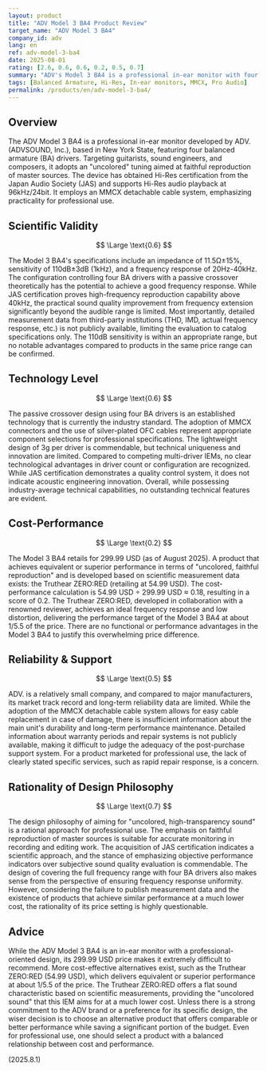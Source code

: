 ```yaml
---
layout: product
title: "ADV Model 3 BA4 Product Review"
target_name: "ADV Model 3 BA4"
company_id: adv
lang: en
ref: adv-model-3-ba4
date: 2025-08-01
rating: [2.6, 0.6, 0.6, 0.2, 0.5, 0.7]
summary: "ADV's Model 3 BA4 is a professional in-ear monitor with four BA drivers. While aiming for high-transparency sound for guitarists and engineers, it receives an extremely harsh evaluation on cost-performance due to the existence of superior, lower-priced competitors."
tags: [Balanced Armature, Hi-Res, In-ear monitors, MMCX, Pro Audio]
permalink: /products/en/adv-model-3-ba4/
---
```

## Overview

The ADV Model 3 BA4 is a professional in-ear monitor developed by ADV. (ADVSOUND, Inc.), based in New York State, featuring four balanced armature (BA) drivers. Targeting guitarists, sound engineers, and composers, it adopts an "uncolored" tuning aimed at faithful reproduction of master sources. The device has obtained Hi-Res certification from the Japan Audio Society (JAS) and supports Hi-Res audio playback at 96kHz/24bit. It employs an MMCX detachable cable system, emphasizing practicality for professional use.

## Scientific Validity

$$ \Large \text{0.6} $$

The Model 3 BA4's specifications include an impedance of 11.5Ω±15%, sensitivity of 110dB±3dB (1kHz), and a frequency response of 20Hz-40kHz. The configuration controlling four BA drivers with a passive crossover theoretically has the potential to achieve a good frequency response. While JAS certification proves high-frequency reproduction capability above 40kHz, the practical sound quality improvement from frequency extension significantly beyond the audible range is limited. Most importantly, detailed measurement data from third-party institutions (THD, IMD, actual frequency response, etc.) is not publicly available, limiting the evaluation to catalog specifications only. The 110dB sensitivity is within an appropriate range, but no notable advantages compared to products in the same price range can be confirmed.

## Technology Level

$$ \Large \text{0.6} $$

The passive crossover design using four BA drivers is an established technology that is currently the industry standard. The adoption of MMCX connectors and the use of silver-plated OFC cables represent appropriate component selections for professional specifications. The lightweight design of 3g per driver is commendable, but technical uniqueness and innovation are limited. Compared to competing multi-driver IEMs, no clear technological advantages in driver count or configuration are recognized. While JAS certification demonstrates a quality control system, it does not indicate acoustic engineering innovation. Overall, while possessing industry-average technical capabilities, no outstanding technical features are evident.

## Cost-Performance

$$ \Large \text{0.2} $$

The Model 3 BA4 retails for 299.99 USD (as of August 2025). A product that achieves equivalent or superior performance in terms of "uncolored, faithful reproduction" and is developed based on scientific measurement data exists: the Truthear ZERO:RED (retailing at 54.99 USD). The cost-performance calculation is 54.99 USD ÷ 299.99 USD ≈ 0.18, resulting in a score of 0.2. The Truthear ZERO:RED, developed in collaboration with a renowned reviewer, achieves an ideal frequency response and low distortion, delivering the performance target of the Model 3 BA4 at about 1/5.5 of the price. There are no functional or performance advantages in the Model 3 BA4 to justify this overwhelming price difference.

## Reliability & Support

$$ \Large \text{0.5} $$

ADV. is a relatively small company, and compared to major manufacturers, its market track record and long-term reliability data are limited. While the adoption of the MMCX detachable cable system allows for easy cable replacement in case of damage, there is insufficient information about the main unit's durability and long-term performance maintenance. Detailed information about warranty periods and repair systems is not publicly available, making it difficult to judge the adequacy of the post-purchase support system. For a product marketed for professional use, the lack of clearly stated specific services, such as rapid repair response, is a concern.

## Rationality of Design Philosophy

$$ \Large \text{0.7} $$

The design philosophy of aiming for "uncolored, high-transparency sound" is a rational approach for professional use. The emphasis on faithful reproduction of master sources is suitable for accurate monitoring in recording and editing work. The acquisition of JAS certification indicates a scientific approach, and the stance of emphasizing objective performance indicators over subjective sound quality evaluation is commendable. The design of covering the full frequency range with four BA drivers also makes sense from the perspective of ensuring frequency response uniformity. However, considering the failure to publish measurement data and the existence of products that achieve similar performance at a much lower cost, the rationality of its price setting is highly questionable.

## Advice

While the ADV Model 3 BA4 is an in-ear monitor with a professional-oriented design, its 299.99 USD price makes it extremely difficult to recommend. More cost-effective alternatives exist, such as the Truthear ZERO:RED (54.99 USD), which delivers equivalent or superior performance at about 1/5.5 of the price. The Truthear ZERO:RED offers a flat sound characteristic based on scientific measurements, providing the "uncolored sound" that this IEM aims for at a much lower cost. Unless there is a strong commitment to the ADV brand or a preference for its specific design, the wiser decision is to choose an alternative product that offers comparable or better performance while saving a significant portion of the budget. Even for professional use, one should select a product with a balanced relationship between cost and performance.

(2025.8.1)
